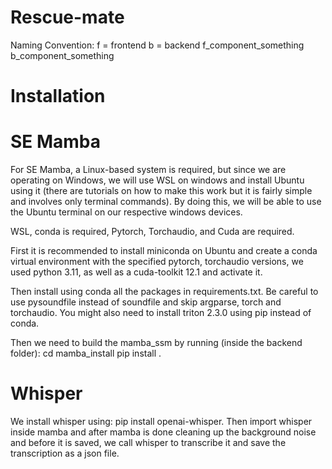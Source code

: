 # Rescue-mate

Naming Convention:
f = frontend
b = backend
f_component_something
b_component_something


# Installation
# SE Mamba
For SE Mamba, a Linux-based system is required, but since we are operating on Windows, we will use WSL on windows and install Ubuntu using it (there are tutorials on how to make this work but it is fairly simple and involves only terminal commands). By doing this, we will be able to use the Ubuntu terminal on our respective windows devices.

WSL, conda is required, Pytorch, Torchaudio, and Cuda are required. 

First it is recommended to install miniconda on Ubuntu and create a conda virtual environment with the specified pytorch, torchaudio versions, we used python 3.11, as well as a cuda-toolkit 12.1 and activate it. 

Then install using conda all the packages in requirements.txt. Be careful to use pysoundfile instead of soundfile and skip argparse, torch and torchaudio. You might also need to install triton 2.3.0 using pip instead of conda.

Then we need to build the mamba_ssm by running (inside the backend folder): 
    cd mamba_install
    pip install .

# Whisper
We install whisper using: pip install openai-whisper. Then import whisper inside mamba and after mamba is done cleaning up the background noise and before it is saved, we call whisper to transcribe it and save the transcription as a json file. 

